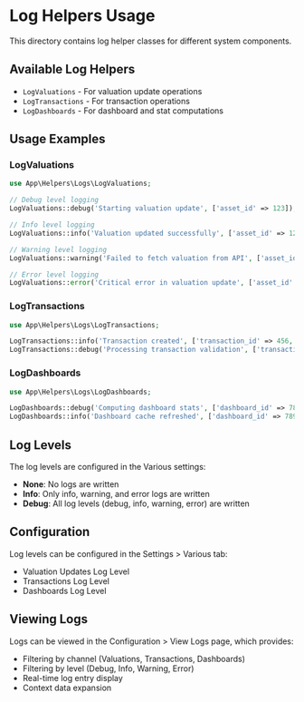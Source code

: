 # Log Helpers Usage

This directory contains log helper classes for different system components.

## Available Log Helpers

- `LogValuations` - For valuation update operations
- `LogTransactions` - For transaction operations  
- `LogDashboards` - For dashboard and stat computations

## Usage Examples

### LogValuations
```php
use App\Helpers\Logs\LogValuations;

// Debug level logging
LogValuations::debug('Starting valuation update', ['asset_id' => 123]);

// Info level logging
LogValuations::info('Valuation updated successfully', ['asset_id' => 123, 'new_price' => 150.50]);

// Warning level logging
LogValuations::warning('Failed to fetch valuation from API', ['asset_id' => 123, 'error' => 'API timeout']);

// Error level logging
LogValuations::error('Critical error in valuation update', ['asset_id' => 123, 'exception' => $e->getMessage()]);
```

### LogTransactions
```php
use App\Helpers\Logs\LogTransactions;

LogTransactions::info('Transaction created', ['transaction_id' => 456, 'amount' => 1000.00]);
LogTransactions::debug('Processing transaction validation', ['transaction_id' => 456]);
```

### LogDashboards
```php
use App\Helpers\Logs\LogDashboards;

LogDashboards::debug('Computing dashboard stats', ['dashboard_id' => 789]);
LogDashboards::info('Dashboard cache refreshed', ['dashboard_id' => 789]);
```

## Log Levels

The log levels are configured in the Various settings:

- **None**: No logs are written
- **Info**: Only info, warning, and error logs are written
- **Debug**: All log levels (debug, info, warning, error) are written

## Configuration

Log levels can be configured in the Settings > Various tab:
- Valuation Updates Log Level
- Transactions Log Level  
- Dashboards Log Level

## Viewing Logs

Logs can be viewed in the Configuration > View Logs page, which provides:
- Filtering by channel (Valuations, Transactions, Dashboards)
- Filtering by level (Debug, Info, Warning, Error)
- Real-time log entry display
- Context data expansion
